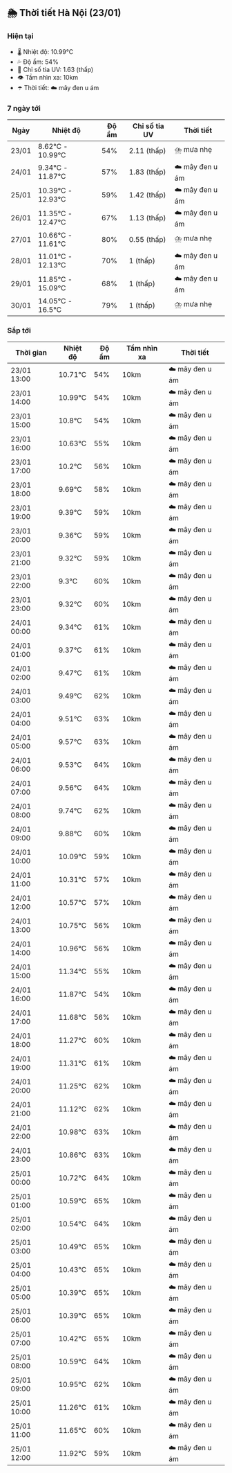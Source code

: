 ## 🌦️ Thời tiết Hà Nội (23/01)

### Hiện tại

- 🌡️ Nhiệt độ: 10.99℃
- 💦 Độ ẩm: 54%
- 🌟 Chỉ số tia UV: 1.63 (thấp)
- 👁️ Tầm nhìn xa: 10km
- ☂️ Thời tiết: ☁️ mây đen u ám

### 7 ngày tới

| Ngày | Nhiệt độ | Độ ẩm | Chỉ số tia UV | Thời tiết |
| --- | --- | --- | --- | --- |
| 23/01 | 8.62℃ - 10.99℃ | 54% | 2.11 (thấp) | ⛈️ mưa nhẹ |
| 24/01 | 9.34℃ - 11.87℃ | 57% | 1.83 (thấp) | ☁️ mây đen u ám |
| 25/01 | 10.39℃ - 12.93℃ | 59% | 1.42 (thấp) | ☁️ mây đen u ám |
| 26/01 | 11.35℃ - 12.47℃ | 67% | 1.13 (thấp) | ☁️ mây đen u ám |
| 27/01 | 10.66℃ - 11.61℃ | 80% | 0.55 (thấp) | ⛈️ mưa nhẹ |
| 28/01 | 11.01℃ - 12.13℃ | 70% | 1 (thấp) | ☁️ mây đen u ám |
| 29/01 | 11.85℃ - 15.09℃ | 68% | 1 (thấp) | ☁️ mây đen u ám |
| 30/01 | 14.05℃ - 16.5℃ | 79% | 1 (thấp) | ⛈️ mưa nhẹ |

### Sắp tới

| Thời gian | Nhiệt độ | Độ ẩm | Tầm nhìn xa | Thời tiết |
| --- | --- | --- | --- | --- |
| 23/01 13:00 | 10.71℃ | 54% | 10km | ☁️ mây đen u ám |
| 23/01 14:00 | 10.99℃ | 54% | 10km | ☁️ mây đen u ám |
| 23/01 15:00 | 10.8℃ | 54% | 10km | ☁️ mây đen u ám |
| 23/01 16:00 | 10.63℃ | 55% | 10km | ☁️ mây đen u ám |
| 23/01 17:00 | 10.2℃ | 56% | 10km | ☁️ mây đen u ám |
| 23/01 18:00 | 9.69℃ | 58% | 10km | ☁️ mây đen u ám |
| 23/01 19:00 | 9.39℃ | 59% | 10km | ☁️ mây đen u ám |
| 23/01 20:00 | 9.36℃ | 59% | 10km | ☁️ mây đen u ám |
| 23/01 21:00 | 9.32℃ | 59% | 10km | ☁️ mây đen u ám |
| 23/01 22:00 | 9.3℃ | 60% | 10km | ☁️ mây đen u ám |
| 23/01 23:00 | 9.32℃ | 60% | 10km | ☁️ mây đen u ám |
| 24/01 00:00 | 9.34℃ | 61% | 10km | ☁️ mây đen u ám |
| 24/01 01:00 | 9.37℃ | 61% | 10km | ☁️ mây đen u ám |
| 24/01 02:00 | 9.47℃ | 61% | 10km | ☁️ mây đen u ám |
| 24/01 03:00 | 9.49℃ | 62% | 10km | ☁️ mây đen u ám |
| 24/01 04:00 | 9.51℃ | 63% | 10km | ☁️ mây đen u ám |
| 24/01 05:00 | 9.57℃ | 63% | 10km | ☁️ mây đen u ám |
| 24/01 06:00 | 9.53℃ | 64% | 10km | ☁️ mây đen u ám |
| 24/01 07:00 | 9.56℃ | 64% | 10km | ☁️ mây đen u ám |
| 24/01 08:00 | 9.74℃ | 62% | 10km | ☁️ mây đen u ám |
| 24/01 09:00 | 9.88℃ | 60% | 10km | ☁️ mây đen u ám |
| 24/01 10:00 | 10.09℃ | 59% | 10km | ☁️ mây đen u ám |
| 24/01 11:00 | 10.31℃ | 57% | 10km | ☁️ mây đen u ám |
| 24/01 12:00 | 10.57℃ | 57% | 10km | ☁️ mây đen u ám |
| 24/01 13:00 | 10.75℃ | 56% | 10km | ☁️ mây đen u ám |
| 24/01 14:00 | 10.96℃ | 56% | 10km | ☁️ mây đen u ám |
| 24/01 15:00 | 11.34℃ | 55% | 10km | ☁️ mây đen u ám |
| 24/01 16:00 | 11.87℃ | 54% | 10km | ☁️ mây đen u ám |
| 24/01 17:00 | 11.68℃ | 56% | 10km | ☁️ mây đen u ám |
| 24/01 18:00 | 11.27℃ | 60% | 10km | ☁️ mây đen u ám |
| 24/01 19:00 | 11.31℃ | 61% | 10km | ☁️ mây đen u ám |
| 24/01 20:00 | 11.25℃ | 62% | 10km | ☁️ mây đen u ám |
| 24/01 21:00 | 11.12℃ | 62% | 10km | ☁️ mây đen u ám |
| 24/01 22:00 | 10.98℃ | 63% | 10km | ☁️ mây đen u ám |
| 24/01 23:00 | 10.86℃ | 63% | 10km | ☁️ mây đen u ám |
| 25/01 00:00 | 10.72℃ | 64% | 10km | ☁️ mây đen u ám |
| 25/01 01:00 | 10.59℃ | 65% | 10km | ☁️ mây đen u ám |
| 25/01 02:00 | 10.54℃ | 64% | 10km | ☁️ mây đen u ám |
| 25/01 03:00 | 10.49℃ | 65% | 10km | ☁️ mây đen u ám |
| 25/01 04:00 | 10.43℃ | 65% | 10km | ☁️ mây đen u ám |
| 25/01 05:00 | 10.39℃ | 65% | 10km | ☁️ mây đen u ám |
| 25/01 06:00 | 10.39℃ | 65% | 10km | ☁️ mây đen u ám |
| 25/01 07:00 | 10.42℃ | 65% | 10km | ☁️ mây đen u ám |
| 25/01 08:00 | 10.59℃ | 64% | 10km | ☁️ mây đen u ám |
| 25/01 09:00 | 10.95℃ | 62% | 10km | ☁️ mây đen u ám |
| 25/01 10:00 | 11.26℃ | 61% | 10km | ☁️ mây đen u ám |
| 25/01 11:00 | 11.65℃ | 60% | 10km | ☁️ mây đen u ám |
| 25/01 12:00 | 11.92℃ | 59% | 10km | ☁️ mây đen u ám |
